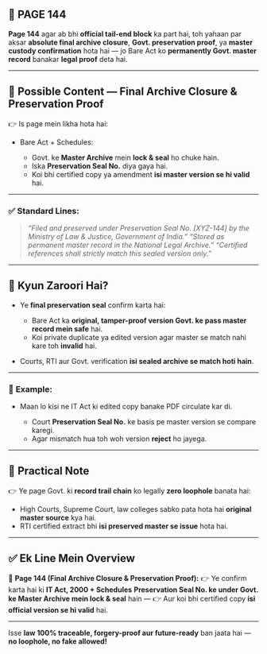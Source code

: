 ## 📄 **PAGE 144**

**Page 144** agar ab bhi **official tail-end block** ka part hai, toh yahaan par aksar **absolute final archive closure**, **Govt. preservation proof**, ya **master custody confirmation** hota hai — jo Bare Act ko **permanently Govt. master record** banakar **legal proof** deta hai.

---

## 🔹 **Possible Content — Final Archive Closure & Preservation Proof**

👉 Is page mein likha hota hai:

* Bare Act + Schedules:

  * Govt. ke **Master Archive** mein **lock & seal** ho chuke hain.
  * Iska **Preservation Seal No.** diya gaya hai.
  * Koi bhi certified copy ya amendment **isi master version se hi valid** hai.

---

### ✅ **Standard Lines:**

> *“Filed and preserved under Preservation Seal No. \[XYZ-144] by the Ministry of Law & Justice, Government of India.”*
> *“Stored as permanent master record in the National Legal Archive.”*
> *“Certified references shall strictly match this sealed version only.”*

---

## 🔹 **Kyun Zaroori Hai?**

* Ye **final preservation seal** confirm karta hai:

  * Bare Act ka **original, tamper-proof version Govt. ke pass master record mein safe** hai.
  * Koi private duplicate ya edited version agar master se match nahi kare toh **invalid** hai.
* Courts, RTI aur Govt. verification **isi sealed archive se match hoti hain**.

---

### 🧩 **Example:**

* Maan lo kisi ne IT Act ki edited copy banake PDF circulate kar di.

  * Court **Preservation Seal No.** ke basis pe master version se compare karegi.
  * Agar mismatch hua toh woh version **reject** ho jayega.

---

## 🔹 **Practical Note**

👉 Ye page Govt. ki **record trail chain** ko legally **zero loophole** banata hai:

* High Courts, Supreme Court, law colleges sabko pata hota hai **original master source** kya hai.
* RTI certified extract bhi **isi preserved master se issue** hota hai.

---

## ✅ **Ek Line Mein Overview**

📌 **Page 144 (Final Archive Closure & Preservation Proof):**
👉 Ye confirm karta hai ki **IT Act, 2000 + Schedules** **Preservation Seal No. ke under Govt. ke Master Archive mein lock & seal** hain —
👉 Aur koi bhi certified copy **isi official version se hi valid** hai.

---

Isse **law 100% traceable, forgery-proof aur future-ready** ban jaata hai — **no loophole, no fake allowed!**

